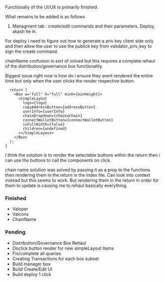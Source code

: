 Functionally of the UI/UX is primarily finished. 

What remains to be added is as follows

1. Managment tab : create/edit commands and their parameters. Deploy, akash tie in. 

For deploy i need to figure out how to generate a priv key client side only and then allow the user to use the publick key from validator_priv_key to sign the create command. 

chainName confusion is sort of solved but this requires a complete rehaul of the distribution/governance box functionality. 

Biggest issue right now is how do i ensure they arent rendered the entire time but only when the user clicks the render respective button. 

```
  return (
    <Box w="full" h="full" minH={minHeight}>
      <SimpleLayout
        logo={logo}
        copyAddressButton={addressButton}
        userInfo={userInfo}
        chainDropdown={chooseChain}
        connectWalletButton={connectWalletButton}
        isFullWidth={false}
        children={undefined}
      ></SimpleLayout>
    </Box>
  );
}
```

I think the solution is to render the selectable buttons within the return then i can use the buttons to call the components on click.

chain name solution was solved by passing it as a prop to the functions then rendering them in the return in the index file. Can look into context instead but this seems to work. But rendering them in the return in order for them to update is causing me to rehaul basically everything. 

### Finished
* Valoper 
* Valcons
* ChainName

### Pending
* Distribution/Governance Box Rehaul
* Onclick button render for new simpleLayout Items
* Fix/complete all queries
* Creating Transactions for each box subset
* Build manager box
* Build Create/Edit UI
* Build deploy 1 click
